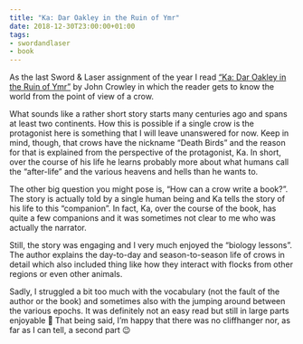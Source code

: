 ```yaml
---
title: "Ka: Dar Oakley in the Ruin of Ymr"
date: 2018-12-30T23:00:00+01:00
tags:
- swordandlaser 
- book
---
```


As the last Sword & Laser assignment of the year I read [“Ka: Dar Oakley in the Ruin of Ymr”](https://www.goodreads.com/book/show/34466930) by John Crowley in which the reader gets to know the world from the point of view of a crow. 

What sounds like a rather short story starts many centuries ago and spans at least two continents. How this is possible if a single crow is the protagonist here is something that I will leave unanswered for now. Keep in mind, though, that crows have the nickname “Death Birds” and the reason for that is explained from the perspective of the protagonist, Ka. In short, over the course of his life he learns probably more about what humans call the “after-life” and the various heavens and hells than he wants to.

The other big question you might pose is, “How can a crow write a book?”. The story is actually told by a single human being and Ka tells the story of his life to this “companion”. In fact, Ka, over the course of the book, has quite a few companions and it was sometimes not clear to me who was actually the narrator.

Still, the story was engaging and I very much enjoyed the “biology lessons”. The author explains the day-to-day and season-to-season life of crows in detail which also included thing like how they interact with flocks from other regions or even other animals.

Sadly, I struggled a bit too much with the vocabulary (not the fault of the author or the book) and sometimes also with the jumping around between the various epochs. It was definitely not an easy read but still in large parts enjoyable 🙂 That being said, I’m happy that there was no cliffhanger nor, as far as I can tell, a second part 😉